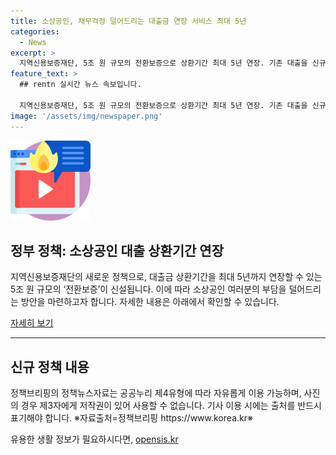 ```yaml
---
title: 소상공인, 채무걱정 덜어드리는 대출금 연장 서비스 최대 5년
categories:
  - News
excerpt: >
  지역신용보증재단, 5조 원 규모의 전환보증으로 상환기간 최대 5년 연장. 기존 대출을 신규 대출로 전환해 부담 완화. 소상공인 지원에 힘쓸 예정.
feature_text: >
  ## rentn 실시간 뉴스 속보입니다.

  지역신용보증재단, 5조 원 규모의 전환보증으로 상환기간 최대 5년 연장. 기존 대출을 신규 대출로 전환해 부담 완화. 소상공인 지원에 힘쓸 예정.
image: '/assets/img/newspaper.png'
---
```


<p><img src="/assets/img/news.png" alt="rentncar 속보" /></p>

<h2 data-ke-size="size26">정부 정책: 소상공인 대출 상환기간 연장</h2>

<p data-ke-size="size16">지역신용보증재단의 새로운 정책으로, 대출금 상환기간을 최대 5년까지 연장할 수 있는 5조 원 규모의 ‘전환보증’이 신설됩니다. 이에 따라 소상공인 여러분의 부담을 덜어드리는 방안을 마련하고자 합니다. 자세한 내용은 아래에서 확인할 수 있습니다.</p>

<p><a href="https://www.example.com">자세히 보기</a></p>

<hr>

<h2 data-ke-size="size26">신규 정책 내용</h2>

<p data-ke-size="size16">정책브리핑의 정책뉴스자료는 공공누리 제4유형에 따라 자유롭게 이용 가능하며, 사진의 경우 제3자에게 저작권이 있어 사용할 수 없습니다. 기사 이용 시에는 출처를 반드시 표기해야 합니다. ※자료출처=정책브리핑 https://www.korea.kr※</p>
유용한 생활 정보가 필요하시다면, <a href="https://opensis.kr" rel="dofollow">opensis.kr</a>


